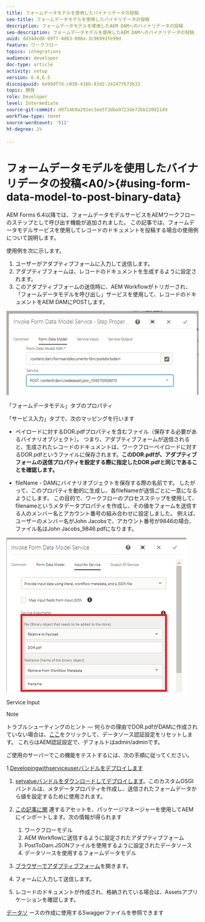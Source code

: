 ```yaml
---
title: フォームデータモデルを使用したバイナリデータの投稿
seo-title: フォームデータモデルを使用したバイナリデータの投稿
description: フォームデータモデルを使用したAEM DAMへのバイナリデータの投稿
seo-description: フォームデータモデルを使用したAEM DAMへのバイナリデータの投稿
uuid: dd344ed8-69f7-4d63-888a-3c96993fe99d
feature: ワークフロー
topics: integrations
audience: developer
doc-type: article
activity: setup
version: 6.4,6.5
discoiquuid: 6e99df7d-c030-416b-83d2-24247f673b33
topic: 開発
role: Developer
level: Intermediate
source-git-commit: d9714b9a291ec3ee5f3dba9723de72bb120d2149
workflow-type: tm+mt
source-wordcount: '511'
ht-degree: 1%

---
```



# フォームデータモデルを使用したバイナリデータの投稿&lt;A0/>{#using-form-data-model-to-post-binary-data}

AEM Forms 6.4以降では、フォームデータモデルサービスをAEMワークフローのステップとして呼び出す機能が追加されました。 この記事では、フォームデータモデルサービスを使用してレコードのドキュメントを投稿する場合の使用例について説明します。

使用例を次に示します。

1. ユーザーがアダプティブフォームに入力して送信します。
1. アダプティブフォームは、レコードのドキュメントを生成するように設定されます。
1. このアダプティブフォームの送信時に、AEM Workflowがトリガーされ、「フォームデータモデルを呼び出し」サービスを使用して、レコードのドキュメントをAEM DAMにPOSTします。

![posttodam](assets/posttodamshot1.png)

「フォームデータモデル」タブのプロパティ

「サービス入力」タブで、次のマッピングを行います

* ペイロードに対するDOR.pdfプロパティを含むファイル（保存する必要があるバイナリオブジェクト）。 つまり、アダプティブフォームが送信されると、生成されたレコードのドキュメントは、ワークフローペイロードに対するDOR.pdfというファイルに保存されます。**このDOR.pdfが、アダプティブフォームの送信プロパティを設定する際に指定したDOR.pdfと同じであることを確認します。**

* fileName - DAMにバイナリオブジェクトを保存する際の名前です。 したがって、このプロパティを動的に生成し、各fileNameが送信ごとに一意になるようにします。 この目的で、ワークフローのプロセスステップを使用して、filenameというメタデータプロパティを作成し、その値をフォームを送信する人のメンバー名とアカウント番号の組み合わせに設定しました。 例えば、ユーザーのメンバー名がJohn Jacobsで、アカウント番号が9846の場合、ファイル名はJohn Jacobs_9846.pdfになります。

![fdmserviceinput](assets/fdminputservice.png)

Service Input

>[!NOTE]
>
>トラブルシューティングのヒント — 何らかの理由でDOR.pdfがDAMに作成されていない場合は、[ここ](http://localhost:4502/mnt/overlay/fd/fdm/gui/components/admin/fdmcloudservice/properties.html?item=%2Fconf%2Fglobal%2Fsettings%2Fcloudconfigs%2Ffdm%2Fpostdortodam)をクリックして、データソース認証設定をリセットします。 これらはAEM認証設定で、デフォルトはadmin/adminです。

ご使用のサーバーでこの機能をテストするには、次の手順に従ってください。

1.[Developingwithserviceuserバンドルをデプロイします](/help/forms/assets/common-osgi-bundles/DevelopingWithServiceUser.jar)

1. [setvalueバンドルをダウンロードしてデプロイします](/help/forms/assets/common-osgi-bundles/SetValueApp.core-1.0-SNAPSHOT.jar)。このカスタムOSGIバンドルは、メタデータプロパティを作成し、送信されたフォームデータから値を設定するために使用されます。

1. [この記事に関](assets/postdortodam.zip) 連するアセットを、パッケージマネージャーを使用してAEMにインポートします。次の情報が得られます

   1. ワークフローモデル
   1. AEM Workflowに送信するように設定されたアダプティブフォーム
   1. PostToDam.JSONファイルを使用するように設定されたデータソース
   1. データソースを使用するフォームデータモデル

1. [ブラウザーでアダプティブフォーム](http://localhost:4502/content/dam/formsanddocuments/helpx/timeoffrequestform/jcr:content?wcmmode=disabled)を開きます。
1. フォームに入力して送信します。
1. レコードのドキュメントが作成され、格納されている場合は、Assetsアプリケーションを確認します。


[データソ](http://localhost:4502/conf/global/settings/cloudconfigs/fdm/postdortodam/jcr:content/swaggerFile) ースの作成に使用するSwaggerファイルを参照できます
